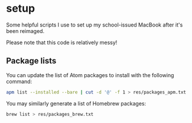 # setup
Some helpful scripts I use to set up my school-issued MacBook after it's been reimaged.

Please note that this code is relatively messy!

## Package lists
You can update the list of Atom packages to install with the following command:
```bash
apm list --installed --bare | cut -d '@' -f 1 > res/packages_apm.txt
```

You may similarly generate a list of Homebrew packages:
```bash
brew list > res/packages_brew.txt
```
